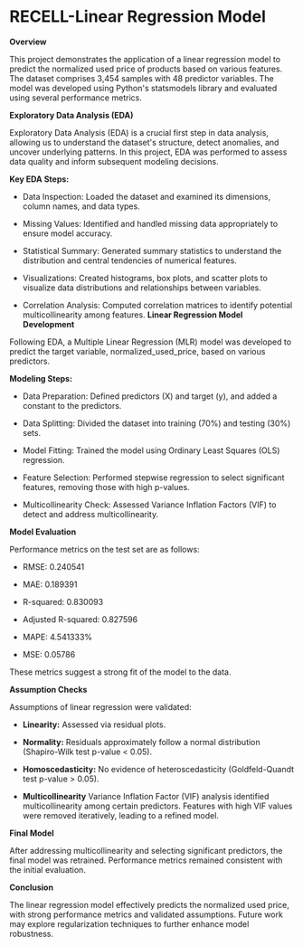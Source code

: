 # RECELL-Linear Regression Model
**Overview**

This project demonstrates the application of a linear regression model to predict the normalized used price of products based on various features. The dataset comprises 3,454 samples with 48 predictor variables. The model was developed using Python's statsmodels library and evaluated using several performance metrics.

**Exploratory Data Analysis (EDA)**

Exploratory Data Analysis (EDA) is a crucial first step in data analysis, allowing us to understand the dataset's structure, detect anomalies, and uncover underlying patterns. In this project, EDA was performed to assess data quality and inform subsequent modeling decisions.

**Key EDA Steps:**

- Data Inspection: Loaded the dataset and examined its dimensions, column names, and data types.

- Missing Values: Identified and handled missing data appropriately to ensure model accuracy.

- Statistical Summary: Generated summary statistics to understand the distribution and central tendencies of numerical features.

- Visualizations: Created histograms, box plots, and scatter plots to visualize data distributions and relationships between variables.

- Correlation Analysis: Computed correlation matrices to identify potential multicollinearity among features.
**Linear Regression Model Development**
  
Following EDA, a Multiple Linear Regression (MLR) model was developed to predict the target variable, normalized_used_price, based on various predictors.

**Modeling Steps:**

- Data Preparation: Defined predictors (X) and target (y), and added a constant to the predictors.

- Data Splitting: Divided the dataset into training (70%) and testing (30%) sets.

- Model Fitting: Trained the model using Ordinary Least Squares (OLS) regression.

- Feature Selection: Performed stepwise regression to select significant features, removing those with high p-values.

- Multicollinearity Check: Assessed Variance Inflation Factors (VIF) to detect and address multicollinearity.

**Model Evaluation**

Performance metrics on the test set are as follows:

- RMSE: 0.240541

- MAE: 0.189391

- R-squared: 0.830093

- Adjusted R-squared: 0.827596

- MAPE: 4.541333%

- MSE: 0.05786

These metrics suggest a strong fit of the model to the data.

**Assumption Checks**

Assumptions of linear regression were validated:

- **Linearity:** Assessed via residual plots.

- **Normality:** Residuals approximately follow a normal distribution (Shapiro-Wilk test p-value < 0.05).

- **Homoscedasticity:** No evidence of heteroscedasticity (Goldfeld-Quandt test p-value > 0.05).

- **Multicollinearity**
Variance Inflation Factor (VIF) analysis identified multicollinearity among certain predictors. Features with high VIF values were removed iteratively, leading to a refined model.

**Final Model**

After addressing multicollinearity and selecting significant predictors, the final model was retrained. Performance metrics remained consistent with the initial evaluation.

**Conclusion**

The linear regression model effectively predicts the normalized used price, with strong performance metrics and validated assumptions. Future work may explore regularization techniques to further enhance model robustness.

